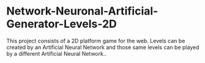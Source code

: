 # Network-Neuronal-Artificial-Generator-Levels-2D
This project consists of a 2D platform game for the web. Levels can be created by an Artificial Neural Network and those same levels can be played by a different Artificial Neural  Network..
